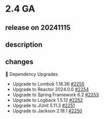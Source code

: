 # 2.4 GA

## release on 20241115
## description
## changes
🔨 Dependency Upgrades

* Upgrade to Lombok 1.18.36 <a href="https://github.com/spring-projects/spring-hateoas/issues/2255" data-hovercard-type="issue" data-hovercard-url="/spring-projects/spring-hateoas/issues/2255/hovercard">#2255</a>
* Upgrade to Reactor 2024.0.0 <a href="https://github.com/spring-projects/spring-hateoas/issues/2254" data-hovercard-type="issue" data-hovercard-url="/spring-projects/spring-hateoas/issues/2254/hovercard">#2254</a>
* Upgrade to Spring Framework 6.2 <a href="https://github.com/spring-projects/spring-hateoas/issues/2253" data-hovercard-type="issue" data-hovercard-url="/spring-projects/spring-hateoas/issues/2253/hovercard">#2253</a>
* Upgrade to Logback 1.5.12 <a href="https://github.com/spring-projects/spring-hateoas/issues/2252" data-hovercard-type="issue" data-hovercard-url="/spring-projects/spring-hateoas/issues/2252/hovercard">#2252</a>
* Upgrade to JUnit 5.11.3 <a href="https://github.com/spring-projects/spring-hateoas/issues/2251" data-hovercard-type="issue" data-hovercard-url="/spring-projects/spring-hateoas/issues/2251/hovercard">#2251</a>
* Upgrade to Jackson 2.18.1 <a href="https://github.com/spring-projects/spring-hateoas/issues/2250" data-hovercard-type="issue" data-hovercard-url="/spring-projects/spring-hateoas/issues/2250/hovercard">#2250</a>

